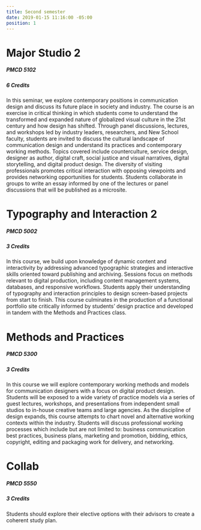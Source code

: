 ```yaml
---
title: Second semester
date: 2019-01-15 11:16:00 -05:00
position: 1
---
```


# Major Studio 2
##### PMCD 5102
##### 6 Credits

In this seminar, we explore contemporary positions in communication design and discuss its future place in society and industry. The course is an exercise in critical thinking in which students come to understand the transformed and expanded nature of globalized visual culture in the 21st century and how design has shifted. Through panel discussions, lectures, and workshops led by industry leaders, researchers, and New School faculty, students are invited to discuss the cultural landscape of communication design and understand its practices and contemporary working methods. Topics covered include counterculture, service design, designer as author, digital craft, social justice and visual narratives, digital storytelling, and digital product design. The diversity of visiting professionals promotes critical interaction with opposing viewpoints and provides networking opportunities for students. Students collaborate in groups to write an essay informed by one of the lectures or panel discussions that will be published as a microsite.

# Typography and Interaction 2
##### PMCD 5002
##### 3 Credits

In this course, we build upon knowledge of dynamic content and interactivity by addressing advanced typographic strategies and interactive skills oriented toward publishing and archiving. Sessions focus on methods relevant to digital production, including content management systems, databases, and responsive workflows. Students apply their understanding of typography and interaction principles to design screen-based projects from start to finish. This course culminates in the production of a functional portfolio site critically informed by students’ design practice and developed in tandem with the Methods and Practices class.

# Methods and Practices
##### PMCD 5300
##### 3 Credits

In this course we will explore contemporary working methods and models for communication designers with a focus on digital product design. Students will be exposed to a wide variety of practice models via a series of guest lectures, workshops, and presentations from independent small studios to in-house creative teams and large agencies. As the discipline of design expands, this course attempts to chart novel and alternative working contexts within the industry. Students will discuss professional working processes which include but are not limited to: business communication best practices, business plans, marketing and promotion, bidding, ethics, copyright, editing and packaging work for delivery, and networking.

# Collab
##### PMCD 5550
##### 3 Credits

Students should explore their elective options with their advisors to create a coherent study plan.